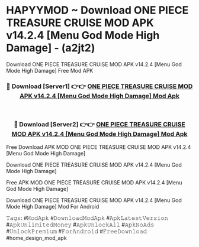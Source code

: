 # HAPYYMOD ~ Download ONE PIECE TREASURE CRUISE MOD APK v14.2.4 [Menu God Mode High Damage] - (a2jt2)
Download ONE PIECE TREASURE CRUISE MOD APK v14.2.4 [Menu God Mode High Damage] Free Mod APK

<div align="center">
<h3>🔴 Download [Server1] 👉👉 <a href="https://apk-comot.site?title=ONE_PIECE_TREASURE_CRUISE_MOD_APK_v14.2.4_[Menu_God_Mode_High_Damage]">ONE PIECE TREASURE CRUISE MOD APK v14.2.4 [Menu God Mode High Damage] Mod Apk</a></h3><br>

<h3>🔴 Download [Server2] 👉👉 <a href="https://apk-comot.site?title=ONE_PIECE_TREASURE_CRUISE_MOD_APK_v14.2.4_[Menu_God_Mode_High_Damage]">ONE PIECE TREASURE CRUISE MOD APK v14.2.4 [Menu God Mode High Damage] Mod Apk</a></h3>
</div>


Free Download APK MOD ONE PIECE TREASURE CRUISE MOD APK v14.2.4 [Menu God Mode High Damage]

Download ONE PIECE TREASURE CRUISE MOD APK v14.2.4 [Menu God Mode High Damage] 

Free APK MOD ONE PIECE TREASURE CRUISE MOD APK v14.2.4 [Menu God Mode High Damage] 

Download ONE PIECE TREASURE CRUISE MOD APK v14.2.4 [Menu God Mode High Damage] Mod For Android

𝚃𝚊𝚐𝚜: #𝙼𝚘𝚍𝙰𝚙𝚔 #𝙳𝚘𝚠𝚗𝚕𝚘𝚊𝚍𝙼𝚘𝚍𝙰𝚙𝚔 #𝙰𝚙𝚔𝙻𝚊𝚝𝚎𝚜𝚝𝚅𝚎𝚛𝚜𝚒𝚘𝚗 #𝙰𝚙𝚔𝚄𝚗𝚕𝚒𝚖𝚒𝚝𝚎𝚍𝙼𝚘𝚗𝚎𝚢 #𝙰𝚙𝚔𝚄𝚗𝚕𝚘𝚌𝚔𝙰𝚕𝚕 #𝙰𝚙𝚔𝙽𝚘𝙰𝚍𝚜 #𝚄𝚗𝚕𝚘𝚌𝚔𝙿𝚛𝚎𝚖𝚒𝚞𝚖 #𝙵𝚘𝚛𝙰𝚗𝚍𝚛𝚘𝚒𝚍 #𝙵𝚛𝚎𝚎𝙳𝚘𝚠𝚗𝚕𝚘𝚊𝚍 #home_design_mod_apk